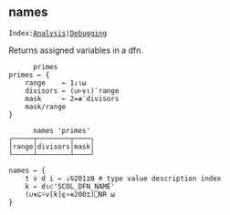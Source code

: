 <section>

# names

<code>Index:[Analysis](../analysis.html)|[Debugging](../debugging.html)</code>
</section>

<section class="function">

Returns assigned variables in a dfn.

```
      primes
primes ← {
    range    ← 1↓⍳⍵
    divisors ← (∪⊢∨⍳)¨range
    mask     ← 2=≢¨divisors
    mask/range
}

      names 'primes'
┌─────┬────────┬────┐
│range│divisors│mask│
└─────┴────────┴────┘
```
</section>

<section class="function">

```
names ← {
    t v d i ← ↓⍉201⌶⍬ ⍝ type value description index
    k ← d⍳⊂'SCOL_DFN_NAME'
    (∪∊⊆⍨v[k]⍷∘∊200⌶)⎕NR ⍵
}
```
</section>